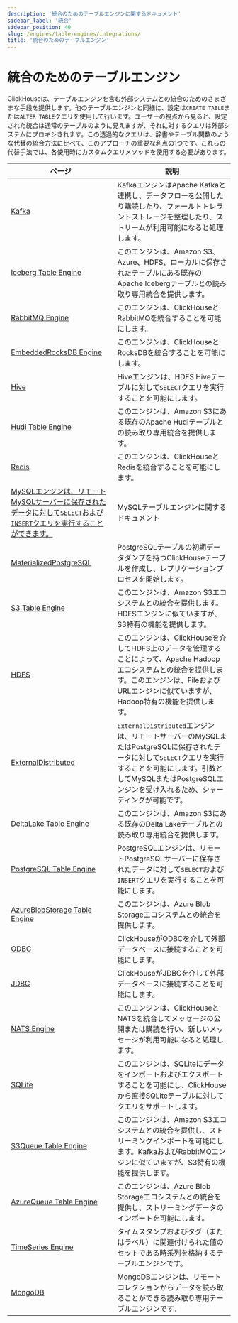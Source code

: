 ```yaml
---
description: '統合のためのテーブルエンジンに関するドキュメント'
sidebar_label: '統合'
sidebar_position: 40
slug: /engines/table-engines/integrations/
title: '統合のためのテーブルエンジン'
---
```



# 統合のためのテーブルエンジン

ClickHouseは、テーブルエンジンを含む外部システムとの統合のためのさまざまな手段を提供します。他のテーブルエンジンと同様に、設定は`CREATE TABLE`または`ALTER TABLE`クエリを使用して行います。ユーザーの視点から見ると、設定された統合は通常のテーブルのように見えますが、それに対するクエリは外部システムにプロキシされます。この透過的なクエリは、辞書やテーブル関数のような代替の統合方法に比べて、このアプローチの重要な利点の1つです。これらの代替手法では、各使用時にカスタムクエリメソッドを使用する必要があります。

<!-- このページの目次は自動的に生成されます
https://github.com/ClickHouse/clickhouse-docs/blob/main/scripts/autogenerate-table-of-contents.sh
YAMLフロントマターのフィールドから: slug, description, title.

エラーを見つけた場合は、ページ自体のYMLフロントマターを編集してください。
-->
| ページ | 説明 |
|-----|-----|
| [Kafka](/engines/table-engines/integrations/kafka) | KafkaエンジンはApache Kafkaと連携し、データフローを公開したり購読したり、フォールトトレラントストレージを整理したり、ストリームが利用可能になると処理します。 |
| [Iceberg Table Engine](/engines/table-engines/integrations/iceberg) | このエンジンは、Amazon S3、Azure、HDFS、ローカルに保存されたテーブルにある既存のApache Icebergテーブルとの読み取り専用統合を提供します。 |
| [RabbitMQ Engine](/engines/table-engines/integrations/rabbitmq) | このエンジンは、ClickHouseとRabbitMQを統合することを可能にします。 |
| [EmbeddedRocksDB Engine](/engines/table-engines/integrations/embedded-rocksdb) | このエンジンは、ClickHouseとRocksDBを統合することを可能にします。 |
| [Hive](/engines/table-engines/integrations/hive) | Hiveエンジンは、HDFS Hiveテーブルに対して`SELECT`クエリを実行することを可能にします。 |
| [Hudi Table Engine](/engines/table-engines/integrations/hudi) | このエンジンは、Amazon S3にある既存のApache Hudiテーブルとの読み取り専用統合を提供します。 |
| [Redis](/engines/table-engines/integrations/redis) | このエンジンは、ClickHouseとRedisを統合することを可能にします。 |
| [MySQLエンジンは、リモートMySQLサーバーに保存されたデータに対して`SELECT`および`INSERT`クエリを実行することができます。](/engines/table-engines/integrations/mysql) | MySQLテーブルエンジンに関するドキュメント |
| [MaterializedPostgreSQL](/engines/table-engines/integrations/materialized-postgresql) | PostgreSQLテーブルの初期データダンプを持つClickHouseテーブルを作成し、レプリケーションプロセスを開始します。 |
| [S3 Table Engine](/engines/table-engines/integrations/s3) | このエンジンは、Amazon S3エコシステムとの統合を提供します。HDFSエンジンに似ていますが、S3特有の機能を提供します。 |
| [HDFS](/engines/table-engines/integrations/hdfs) | このエンジンは、ClickHouseを介してHDFS上のデータを管理することによって、Apache Hadoopエコシステムとの統合を提供します。このエンジンは、FileおよびURLエンジンに似ていますが、Hadoop特有の機能を提供します。 |
| [ExternalDistributed](/engines/table-engines/integrations/ExternalDistributed) | `ExternalDistributed`エンジンは、リモートサーバーのMySQLまたはPostgreSQLに保存されたデータに対して`SELECT`クエリを実行することを可能にします。引数としてMySQLまたはPostgreSQLエンジンを受け入れるため、シャーディングが可能です。 |
| [DeltaLake Table Engine](/engines/table-engines/integrations/deltalake) | このエンジンは、Amazon S3にある既存のDelta Lakeテーブルとの読み取り専用統合を提供します。 |
| [PostgreSQL Table Engine](/engines/table-engines/integrations/postgresql) | PostgreSQLエンジンは、リモートPostgreSQLサーバーに保存されたデータに対して`SELECT`および`INSERT`クエリを実行することを可能にします。 |
| [AzureBlobStorage Table Engine](/engines/table-engines/integrations/azureBlobStorage) | このエンジンは、Azure Blob Storageエコシステムとの統合を提供します。 |
| [ODBC](/engines/table-engines/integrations/odbc) | ClickHouseがODBCを介して外部データベースに接続することを可能にします。 |
| [JDBC](/engines/table-engines/integrations/jdbc) | ClickHouseがJDBCを介して外部データベースに接続することを可能にします。 |
| [NATS Engine](/engines/table-engines/integrations/nats) | このエンジンは、ClickHouseとNATSを統合してメッセージの公開または購読を行い、新しいメッセージが利用可能になると処理します。 |
| [SQLite](/engines/table-engines/integrations/sqlite) | このエンジンは、SQLiteにデータをインポートおよびエクスポートすることを可能にし、ClickHouseから直接SQLiteテーブルに対してクエリをサポートします。 |
| [S3Queue Table Engine](/engines/table-engines/integrations/s3queue) | このエンジンは、Amazon S3エコシステムとの統合を提供し、ストリーミングインポートを可能にします。KafkaおよびRabbitMQエンジンに似ていますが、S3特有の機能を提供します。 |
| [AzureQueue Table Engine](/engines/table-engines/integrations/azure-queue) | このエンジンは、Azure Blob Storageエコシステムとの統合を提供し、ストリーミングデータのインポートを可能にします。 |
| [TimeSeries Engine](/engines/table-engines/special/time_series) | タイムスタンプおよびタグ（またはラベル）に関連付けられた値のセットである時系列を格納するテーブルエンジンです。 |
| [MongoDB](/engines/table-engines/integrations/mongodb) | MongoDBエンジンは、リモートコレクションからデータを読み取ることができる読み取り専用テーブルエンジンです。 |
